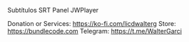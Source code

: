 Subtítulos SRT Panel JWPlayer

Donation or Services: https://ko-fi.com/licdwalterg
Store: https://bundlecode.com
Telegram: https://t.me/WalterGarci
